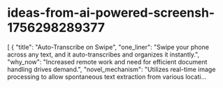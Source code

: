 # ideas-from-ai-powered-screensh-1756298289377
[ { "title": "Auto-Transcribe on Swipe", "one_liner": "Swipe your phone across any text, and it auto-transcribes and organizes it instantly.", "why_now": "Increased remote work and need for efficient document handling drives demand.", "novel_mechanism": "Utilizes real-time image processing to allow spontaneous text extraction from various locati...
